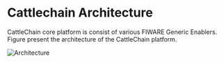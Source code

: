 # Cattlechain Architecture

CattleChain core platform is consist of various FIWARE Generic Enablers. Figure present the architecture of the CattleChain platform.

![Architecture](https://raw.githubusercontent.com/CattleChain/Docs/master/doc/images/architecture.png)